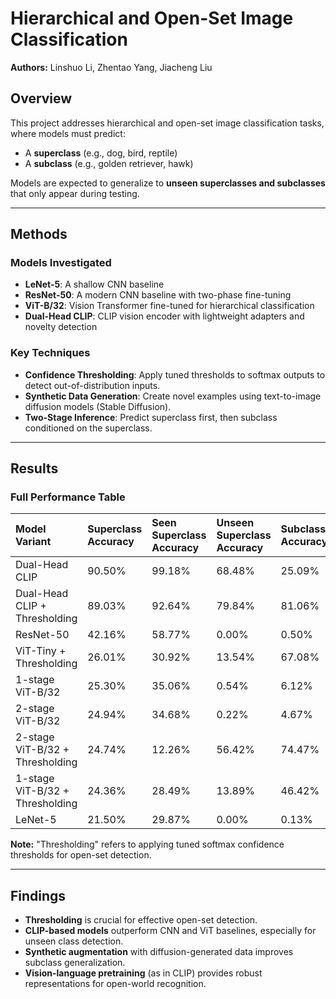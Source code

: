 # Hierarchical and Open-Set Image Classification
 
**Authors:** Linshuo Li, Zhentao Yang, Jiacheng Liu  


## Overview

This project addresses hierarchical and open-set image classification tasks, where models must predict:
- A **superclass** (e.g., dog, bird, reptile)
- A **subclass** (e.g., golden retriever, hawk)

Models are expected to generalize to **unseen superclasses and subclasses** that only appear during testing.

---

## Methods

### Models Investigated
- **LeNet-5**: A shallow CNN baseline
- **ResNet-50**: A modern CNN baseline with two-phase fine-tuning
- **ViT-B/32**: Vision Transformer fine-tuned for hierarchical classification
- **Dual-Head CLIP**: CLIP vision encoder with lightweight adapters and novelty detection

### Key Techniques
- **Confidence Thresholding**: Apply tuned thresholds to softmax outputs to detect out-of-distribution inputs.
- **Synthetic Data Generation**: Create novel examples using text-to-image diffusion models (Stable Diffusion).
- **Two-Stage Inference**: Predict superclass first, then subclass conditioned on the superclass.

---

## Results

### Full Performance Table

| Model Variant | Superclass Accuracy | Seen Superclass Accuracy | Unseen Superclass Accuracy | Subclass Accuracy | Seen Subclass Accuracy | Unseen Subclass Accuracy |
|:--------------|:---------------------|:-------------------------|:---------------------------|:------------------|:------------------------|:--------------------------|
| Dual-Head CLIP | 90.50% | 99.18% | 68.48% | 25.09% | 72.74% | 12.22% |
| Dual-Head CLIP + Thresholding | 89.03% | 92.64% | 79.84% | 81.06% | 83.59% | 80.37% |
| ResNet-50 | 42.16% | 58.77% | 0.00% | 0.50% | 2.36% | 0.00% |
| ViT-Tiny + Thresholding | 26.01% | 30.92% | 13.54% | 67.08% | 0.17% | 85.14% |
| 1-stage ViT-B/32 | 25.30% | 35.06% | 0.54% | 6.12% | 1.72% | 7.30% |
| 2-stage ViT-B/32 | 24.94% | 34.68% | 0.22% | 4.67% | 1.77% | 5.45% |
| 2-stage ViT-B/32 + Thresholding | 24.74% | 12.26% | 56.42% | 74.47% | 0.13% | 94.55% |
| 1-stage ViT-B/32 + Thresholding | 24.36% | 28.49% | 13.89% | 46.42% | 0.97% | 58.70% |
| LeNet-5 | 21.50% | 29.87% | 0.00% | 0.13% | 0.59% | 0.00% |

**Note:** "Thresholding" refers to applying tuned softmax confidence thresholds for open-set detection.

---

## Findings

- **Thresholding** is crucial for effective open-set detection.
- **CLIP-based models** outperform CNN and ViT baselines, especially for unseen class detection.
- **Synthetic augmentation** with diffusion-generated data improves subclass generalization.
- **Vision-language pretraining** (as in CLIP) provides robust representations for open-world recognition.




